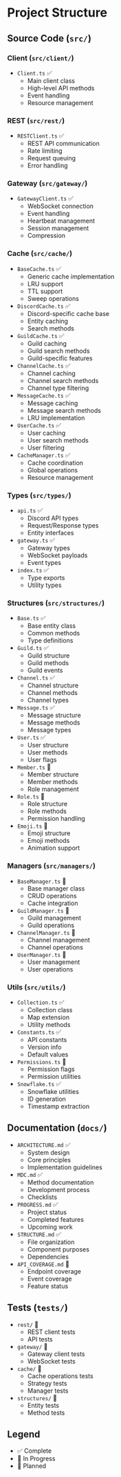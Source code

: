 # Project Structure

## Source Code (`src/`)

### Client (`src/client/`)
- `Client.ts` ✅
  - Main client class
  - High-level API methods
  - Event handling
  - Resource management

### REST (`src/rest/`)
- `RESTClient.ts` ✅
  - REST API communication
  - Rate limiting
  - Request queuing
  - Error handling

### Gateway (`src/gateway/`)
- `GatewayClient.ts` ✅
  - WebSocket connection
  - Event handling
  - Heartbeat management
  - Session management
  - Compression

### Cache (`src/cache/`)
- `BaseCache.ts` ✅
  - Generic cache implementation
  - LRU support
  - TTL support
  - Sweep operations
- `DiscordCache.ts` ✅
  - Discord-specific cache base
  - Entity caching
  - Search methods
- `GuildCache.ts` ✅
  - Guild caching
  - Guild search methods
  - Guild-specific features
- `ChannelCache.ts` ✅
  - Channel caching
  - Channel search methods
  - Channel type filtering
- `MessageCache.ts` ✅
  - Message caching
  - Message search methods
  - LRU implementation
- `UserCache.ts` ✅
  - User caching
  - User search methods
  - User filtering
- `CacheManager.ts` ✅
  - Cache coordination
  - Global operations
  - Resource management

### Types (`src/types/`)
- `api.ts` ✅
  - Discord API types
  - Request/Response types
  - Entity interfaces
- `gateway.ts` ✅
  - Gateway types
  - WebSocket payloads
  - Event types
- `index.ts` ✅
  - Type exports
  - Utility types

### Structures (`src/structures/`)
- `Base.ts` ✅
  - Base entity class
  - Common methods
  - Type definitions
- `Guild.ts` ✅
  - Guild structure
  - Guild methods
  - Guild events
- `Channel.ts` ✅
  - Channel structure
  - Channel methods
  - Channel types
- `Message.ts` ✅
  - Message structure
  - Message methods
  - Message types
- `User.ts` ✅
  - User structure
  - User methods
  - User flags
- `Member.ts` 📅
  - Member structure
  - Member methods
  - Role management
- `Role.ts` 📅
  - Role structure
  - Role methods
  - Permission handling
- `Emoji.ts` 📅
  - Emoji structure
  - Emoji methods
  - Animation support

### Managers (`src/managers/`)
- `BaseManager.ts` 🚧
  - Base manager class
  - CRUD operations
  - Cache integration
- `GuildManager.ts` 🚧
  - Guild management
  - Guild operations
- `ChannelManager.ts` 📅
  - Channel management
  - Channel operations
- `UserManager.ts` 📅
  - User management
  - User operations

### Utils (`src/utils/`)
- `Collection.ts` ✅
  - Collection class
  - Map extension
  - Utility methods
- `Constants.ts` ✅
  - API constants
  - Version info
  - Default values
- `Permissions.ts` 🚧
  - Permission flags
  - Permission utilities
- `Snowflake.ts` ✅
  - Snowflake utilities
  - ID generation
  - Timestamp extraction

## Documentation (`docs/`)
- `ARCHITECTURE.md` ✅
  - System design
  - Core principles
  - Implementation guidelines
- `MDC.md` ✅
  - Method documentation
  - Development process
  - Checklists
- `PROGRESS.md` ✅
  - Project status
  - Completed features
  - Upcoming work
- `STRUCTURE.md` ✅
  - File organization
  - Component purposes
  - Dependencies
- `API_COVERAGE.md` 🚧
  - Endpoint coverage
  - Event coverage
  - Feature status

## Tests (`tests/`)
- `rest/` 🚧
  - REST client tests
  - API tests
- `gateway/` 🚧
  - Gateway client tests
  - WebSocket tests
- `cache/` 🚧
  - Cache operations tests
  - Strategy tests
  - Manager tests
- `structures/` 📅
  - Entity tests
  - Method tests

## Legend
- ✅ Complete
- 🚧 In Progress
- 📅 Planned 